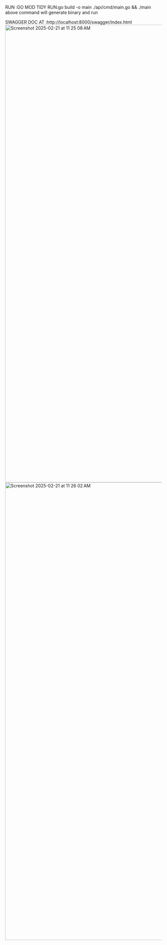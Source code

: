 

RUN :GO MOD TIDY
RUN:go build -o main ./api/cmd/main.go && ./main
 above command will generate binary and run

SWAGGER DOC AT :http://localhost:8000/swagger/index.html
<img width="1470" alt="Screenshot 2025-02-21 at 11 25 08 AM" src="https://github.com/user-attachments/assets/e7357b1d-fa93-4c17-bdae-46384b9cd15e" />
<img width="1470" alt="Screenshot 2025-02-21 at 11 26 02 AM" src="https://github.com/user-attachments/assets/08a5edf4-202c-4c9c-8f0d-b696199a06bd" />
